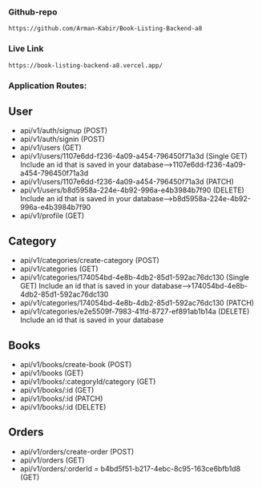 
### Github-repo 
    https://github.com/Arman-Kabir/Book-Listing-Backend-a8

### Live Link
    https://book-listing-backend-a8.vercel.app/

### Application Routes:

## User

- api/v1/auth/signup (POST)
- api/v1/auth/signin (POST)
- api/v1/users (GET)
- api/v1/users/1107e6dd-f236-4a09-a454-796450f71a3d (Single GET) Include an id that is saved in your database-->1107e6dd-f236-4a09-a454-796450f71a3d
- api/v1/users/1107e6dd-f236-4a09-a454-796450f71a3d (PATCH)
- api/v1/users/b8d5958a-224e-4b92-996a-e4b3984b7f90 (DELETE) Include an id that is saved in your database-->b8d5958a-224e-4b92-996a-e4b3984b7f90
- api/v1/profile (GET)

## Category

- api/v1/categories/create-category (POST)
- api/v1/categories (GET)
- api/v1/categories/174054bd-4e8b-4db2-85d1-592ac76dc130 (Single GET) Include an id that is saved in your database-->174054bd-4e8b-4db2-85d1-592ac76dc130
- api/v1/categories/174054bd-4e8b-4db2-85d1-592ac76dc130 (PATCH)
- api/v1/categories/e2e5509f-7983-41fd-8727-ef891ab1b14a (DELETE) Include an id that is saved in your database

## Books

- api/v1/books/create-book (POST)
- api/v1/books (GET)
- api/v1/books/:categoryId/category (GET)
- api/v1/books/:id (GET)
- api/v1/books/:id (PATCH)
- api/v1/books/:id (DELETE)

 ## Orders
- api/v1/orders/create-order (POST)
- api/v1/orders (GET)
- api/v1/orders/:orderId = b4bd5f51-b217-4ebc-8c95-163ce6bfb1d8 (GET)
